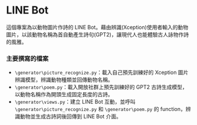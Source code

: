 # LINE Bot
這個專案為以動物圖片作詩的 LINE Bot。藉由辨識(Xception)使用者輸入的動物圖片，以該動物名稱為首自動產生詩句(GPT2)，讓現代人也能體驗古人詠物作詩的風雅。

### 主要撰寫的檔案
- `\generator\picture_recognize.py`：載入自己預先訓練好的 Xception 圖片辨識模型，辨識動物種類並回傳動物名稱。
- `\generator\poem.py`：載入開放社群上預先訓練好的 GPT2 古詩生成模型，以動物名稱作為開頭生成固定長度的古詩。
- `\generator\views.py`：建立 LINE Bot 互動，並呼叫 `\generator\picture_recognize.py` 和 `\generator\poem.py` 的 function，辨識動物並生成古詩詞後回傳到 LINE Bot 介面。
